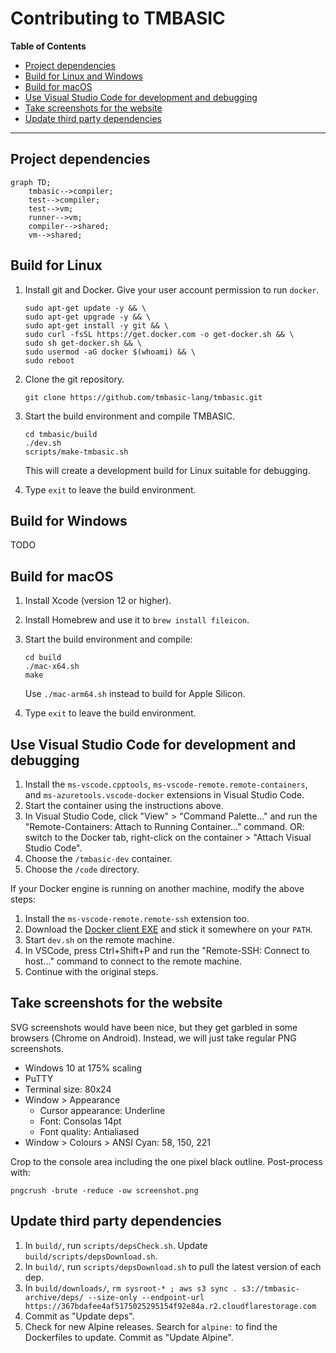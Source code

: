# Contributing to TMBASIC

<!-- update the table of contents with: doctoc --github CONTRIBUTING.md -->
<!-- START doctoc generated TOC please keep comment here to allow auto update -->
<!-- DON'T EDIT THIS SECTION, INSTEAD RE-RUN doctoc TO UPDATE -->
**Table of Contents**

- [Project dependencies](#project-dependencies)
- [Build for Linux and Windows](#build-for-linux-and-windows)
- [Build for macOS](#build-for-macos)
- [Use Visual Studio Code for development and debugging](#use-visual-studio-code-for-development-and-debugging)
- [Take screenshots for the website](#take-screenshots-for-the-website)
- [Update third party dependencies](#update-third-party-dependencies)

<!-- END doctoc generated TOC please keep comment here to allow auto update -->

___

## Project dependencies

```mermaid
graph TD;
    tmbasic-->compiler;
    test-->compiler;
    test-->vm;
    runner-->vm;
    compiler-->shared;
    vm-->shared;
```

## Build for Linux
1. Install git and Docker. Give your user account permission to run `docker`.

    ```
    sudo apt-get update -y && \
    sudo apt-get upgrade -y && \
    sudo apt-get install -y git && \
    sudo curl -fsSL https://get.docker.com -o get-docker.sh && \
    sudo sh get-docker.sh && \
    sudo usermod -aG docker $(whoami) && \
    sudo reboot
    ```

1. Clone the git repository.

    ```
    git clone https://github.com/tmbasic-lang/tmbasic.git
    ```

1. Start the build environment and compile TMBASIC.

    ```
    cd tmbasic/build
    ./dev.sh
    scripts/make-tmbasic.sh
    ```

    This will create a development build for Linux suitable for debugging.

1. Type `exit` to leave the build environment.

## Build for Windows
TODO

## Build for macOS
1. Install Xcode (version 12 or higher).

1. Install Homebrew and use it to `brew install fileicon`.

1. Start the build environment and compile:

    ```
    cd build
    ./mac-x64.sh
    make
    ```

    Use `./mac-arm64.sh` instead to build for Apple Silicon.

1. Type `exit` to leave the build environment.

## Use Visual Studio Code for development and debugging
1. Install the `ms-vscode.cpptools`, `ms-vscode-remote.remote-containers`, and `ms-azuretools.vscode-docker` extensions in Visual Studio Code.
1. Start the container using the instructions above.
1. In Visual Studio Code, click "View" > "Command Palette..." and run the "Remote-Containers: Attach to Running Container..." command. OR: switch to the Docker tab, right-click on the container > "Attach Visual Studio Code".
1. Choose the `/tmbasic-dev` container.
1. Choose the `/code` directory.

If your Docker engine is running on another machine, modify the above steps:
1. Install the `ms-vscode-remote.remote-ssh` extension too.
1. Download the [Docker client EXE](https://github.com/StefanScherer/docker-cli-builder/releases) and stick it somewhere on your `PATH`.
1. Start `dev.sh` on the remote machine.
1. In VSCode, press Ctrl+Shift+P and run the "Remote-SSH: Connect to host..." command to connect to the remote machine.
1. Continue with the original steps.

## Take screenshots for the website
SVG screenshots would have been nice, but they get garbled in some browsers (Chrome on Android). Instead, we will just take regular PNG screenshots.

- Windows 10 at 175% scaling
- PuTTY
- Terminal size: 80x24
- Window > Appearance
    - Cursor appearance: Underline
    - Font: Consolas 14pt
    - Font quality: Antialiased
- Window > Colours > ANSI Cyan: 58, 150, 221

Crop to the console area including the one pixel black outline. Post-process with:

```
pngcrush -brute -reduce -ow screenshot.png
```

## Update third party dependencies

1. In `build/`, run `scripts/depsCheck.sh`. Update `build/scripts/depsDownload.sh`.
1. In `build/`, run `scripts/depsDownload.sh` to pull the latest version of each dep.
1. In `build/downloads/`, `rm sysroot-* ; aws s3 sync . s3://tmbasic-archive/deps/ --size-only --endpoint-url https://367bdafee4af5175025295154f92e84a.r2.cloudflarestorage.com`
1. Commit as "Update deps".
1. Check for new Alpine releases. Search for `alpine:` to find the Dockerfiles to update. Commit as "Update Alpine".
